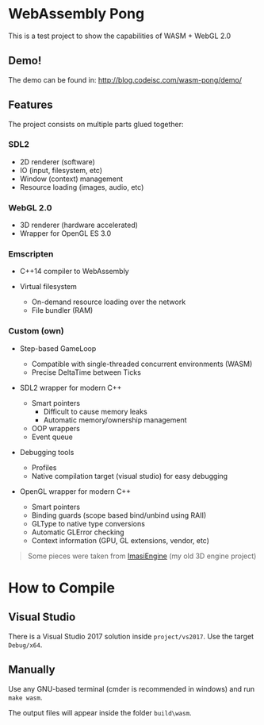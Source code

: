 # WebAssembly Pong

This is a test project to show the capabilities of WASM + WebGL 2.0

## Demo!

The demo can be found in: http://blog.codeisc.com/wasm-pong/demo/

## Features

The project consists on multiple parts glued together:

### SDL2

* 2D renderer (software)
* IO (input, filesystem, etc)
* Window (context) management
* Resource loading (images, audio, etc)

### WebGL 2.0

* 3D renderer (hardware accelerated)
* Wrapper for OpenGL ES 3.0

### Emscripten

* C++14 compiler to WebAssembly

* Virtual filesystem
  * On-demand resource loading over the network
  * File bundler (RAM)

### Custom (own)

* Step-based GameLoop
  * Compatible with single-threaded concurrent environments (WASM)
  * Precise DeltaTime between Ticks

* SDL2 wrapper for modern C++
  * Smart pointers
    * Difficult to cause memory leaks
    * Automatic memory/ownership management
  * OOP wrappers
  * Event queue

* Debugging tools
  * Profiles
  * Native compilation target (visual studio) for easy debugging
  
* OpenGL wrapper for modern C++
  * Smart pointers
  * Binding guards (scope based bind/unbind using RAII)
  * GLType to native type conversions
  * Automatic GLError checking
  * Context information (GPU, GL extensions, vendor, etc)
  
> Some pieces were taken from [ImasiEngine](https://bitbucket.org/imasi/imasiengine/src/master/ImasiEngine) (my old 3D engine project)

# How to Compile

## Visual Studio
There is a Visual Studio 2017 solution inside `project/vs2017`. Use the target `Debug/x64`.

## Manually

Use any GNU-based terminal (cmder is recommended in windows) and run `make wasm`.

The output files will appear inside the folder `build\wasm`.
